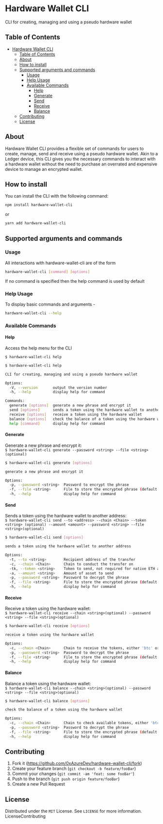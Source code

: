 # Hardware Wallet CLI

CLI for creating, managing and using a pseudo hardware wallet

## Table of Contents

- [Hardware Wallet CLI](#hardware-wallet-cli)
  - [Table of Contents](#table-of-contents)
  - [About](#about)
  - [How to install](#how-to-install)
  - [Supported arguments and commands](#supported-arguments-and-commands)
    - [Usage](#usage)
    - [Help Usage](#help-usage)
    - [Available Commands](#available-commands)
      - [Help](#help)
      - [Generate](#generate)
      - [Send](#send)
      - [Receive](#receive)
      - [Balance](#balance)
  - [Contributing](#contributing)
  - [License](#license)

## About

Hardware Wallet CLI provides a flexible set of commands for users to create, manage, send and receive using a pseudo hardware wallet. Akin to a Ledger device, this CLI gives you the necessary commands to interact with a hardware wallet without the need to purchase an overrated and expensive device to manage an encrypted wallet.

## How to install

You can install the CLI with the following command:

```bash
npm install hardware-wallet-cli
```

or

```bash
yarn add hardware-wallet-cli
```

## Supported arguments and commands

### Usage

All interactions with hardware-wallet-cli are of the form

```bash
hardware-wallet-cli [command] [options]
```

If no command is specified then the help command is used by default

### Help Usage

To display basic commands and arguments -

```bash
hardware-wallet-cli --help
```

### Available Commands

#### Help

Access the help menu for the CLI

`$ hardware-wallet-cli help`

```bash
$ hardware-wallet-cli help

CLI for creating, managing and using a pseudo hardware wallet

Options:
  -V, --version       output the version number
  -h, --help          display help for command

Commands:
  generate [options]  generate a new phrase and encrypt it
  send [options]      sends a token using the hardware wallet to another address
  receive [options]   receive a token using the hardware wallet
  balance [options]   check the balance of a token using the hardware wallet
  help [command]      display help for command
```

#### Generate

Generate a new phrase and encrypt it:\
`$ hardware-wallet-cli generate --password <string> --file <string>(optional)`

```bash
$ hardware-wallet-cli generate [options]

generate a new phrase and encrypt it

Options:
  -p, --password <string>  Password to encrypt the phrase
  -f, --file <string>      File to store the encrypted phrase (default: $CWD)
  -h, --help               display help for command
  ```

#### Send

Sends a token using the hardware wallet to another address:\
`$ hardware-wallet-cli send --to <address> --chain <Chain> --token <string> (optional) --amount <amount> --password <string> --file <string>(optional)`

```bash
$ hardware-wallet-cli send [options]

sends a token using the hardware wallet to another address

Options:
  -t, --to <string>        Recipient address of the transfer
  -c, --chain <Chain>      Chain to conduct the transfer on
  -tk, --token <string>    Token to send, not required for native ETH and BTC transfers
  -a, --amount <string>    Amount of asset to send
  -p, --password <string>  Password to decrypt the phrase
  -f, --file <string>      File to store the encrypted phrase (default: $CWD)
  -h, --help               display help for command
```

#### Receive

Receive a token using the hardware wallet:\
`$ hardware-wallet-cli receive --chain <string>(optional) --password <string> --file <string>(optional)`

```bash
$ hardware-wallet-cli receive [options]

receive a token using the hardware wallet

Options:
  -c, --chain <Chain>      Chain to receive the tokens, either 'btc' or 'eth' or 'bsc'
  -p, --password <string>  Password to decrypt the phrase
  -f, --file <string>      File to store the encrypted phrase (default: CWD)
  -h, --help               display help for command
```

#### Balance

Balance a token using the hardware wallet:\
`$ hardware-wallet-cli balance --chain <string>(optional) --password <string> --file <string>(optional)`

```bash
$ hardware-wallet-cli balance [options]

check the balance of a token using the hardware wallet

Options:
  -c, --chain <Chain>      Chain to check available tokens, either 'btc' or 'eth' or 'bsc'
  -p, --password <string>  Password to decrypt the phrase
  -f, --file <string>      File to store the encrypted phrase (default: $CWD)
  -h, --help               display help for command
```

## Contributing

1. Fork it (<https://github.com/0xAzureDev/hardware-wallet-cli/fork>)
2. Create your feature branch (`git checkout -b feature/fooBar`)
3. Commit your changes (`git commit -am 'feat: some fooBar'`)
4. Push to the branch (`git push origin feature/fooBar`)
5. Create a new Pull Request

## License

Distributed under the `MIT` License. See `LICENSE` for more information.
LicenseContributing
